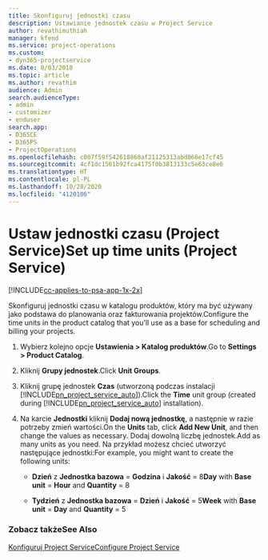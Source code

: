 ```yaml
---
title: Skonfiguruj jednostki czasu
description: Ustawianie jednostek czasu w Project Service
author: revathimuthiah
manager: kfend
ms.service: project-operations
ms.custom:
- dyn365-projectservice
ms.date: 8/03/2018
ms.topic: article
ms.author: revathim
audience: Admin
search.audienceType:
- admin
- customizer
- enduser
search.app:
- D365CE
- D365PS
- ProjectOperations
ms.openlocfilehash: c007f59f542618860af21125313abd066e17cf45
ms.sourcegitcommit: 4cf1dc1561b92fca4175f0b3813133c5e63ce8e6
ms.translationtype: HT
ms.contentlocale: pl-PL
ms.lasthandoff: 10/28/2020
ms.locfileid: "4120106"
---
```

# <a name="set-up-time-units-project-service"></a><span data-ttu-id="ac4d6-103">Ustaw jednostki czasu (Project Service)</span><span class="sxs-lookup"><span data-stu-id="ac4d6-103">Set up time units (Project Service)</span></span>

[!INCLUDE[cc-applies-to-psa-app-1x-2x](../includes/cc-applies-to-psa-app-1x-2x.md)]

<span data-ttu-id="ac4d6-104">Skonfiguruj jednostki czasu w katalogu produktów, który ma być używany jako podstawa do planowania oraz fakturowania projektów.</span><span class="sxs-lookup"><span data-stu-id="ac4d6-104">Configure the time units in the product catalog that you’ll use as a base for scheduling and billing your projects.</span></span>  
  
1. <span data-ttu-id="ac4d6-105">Wybierz kolejno opcje **Ustawienia > Katalog produktów**.</span><span class="sxs-lookup"><span data-stu-id="ac4d6-105">Go to **Settings > Product Catalog**.</span></span>  
  
2. <span data-ttu-id="ac4d6-106">Kliknij **Grupy jednostek**.</span><span class="sxs-lookup"><span data-stu-id="ac4d6-106">Click **Unit Groups**.</span></span>  
  
3. <span data-ttu-id="ac4d6-107">Kliknij grupę jednostek **Czas** (utworzoną podczas instalacji [!INCLUDE[pn_project_service_auto](../includes/pn-project-service-auto.md)]).</span><span class="sxs-lookup"><span data-stu-id="ac4d6-107">Click the **Time** unit group (created during [!INCLUDE[pn_project_service_auto](../includes/pn-project-service-auto.md)] installation).</span></span>  
  
4. <span data-ttu-id="ac4d6-108">Na karcie **Jednostki** kliknij **Dodaj nową jednostkę**, a następnie w razie potrzeby zmień wartości.</span><span class="sxs-lookup"><span data-stu-id="ac4d6-108">On the **Units** tab, click **Add New Unit**, and then change the values as necessary.</span></span> <span data-ttu-id="ac4d6-109">Dodaj dowolną liczbę jednostek.</span><span class="sxs-lookup"><span data-stu-id="ac4d6-109">Add as many units as you need.</span></span> <span data-ttu-id="ac4d6-110">Na przykład możesz chcieć utworzyć następujące jednostki:</span><span class="sxs-lookup"><span data-stu-id="ac4d6-110">For example, you might want to create the following units:</span></span>  
  
   - <span data-ttu-id="ac4d6-111">**Dzień** z **Jednostka bazowa** = **Godzina** i **Jakość** = 8</span><span class="sxs-lookup"><span data-stu-id="ac4d6-111">**Day** with **Base unit** = **Hour** and **Quantity** = 8</span></span>  
  
   - <span data-ttu-id="ac4d6-112">**Tydzień** z **Jednostka bazowa** = **Dzień** i **Jakość** = 5</span><span class="sxs-lookup"><span data-stu-id="ac4d6-112">**Week** with **Base unit** = **Day** and **Quantity** = 5</span></span>  
  
### <a name="see-also"></a><span data-ttu-id="ac4d6-113">Zobacz także</span><span class="sxs-lookup"><span data-stu-id="ac4d6-113">See Also</span></span>  
 [<span data-ttu-id="ac4d6-114">Konfiguruj Project Service</span><span class="sxs-lookup"><span data-stu-id="ac4d6-114">Configure Project Service</span></span>](../psa/configure.md)
